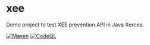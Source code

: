 # xee
Demo project to test XEE prevention API in Java Xerces.

[![Maven](https://github.com/thomasleplus/xee/workflows/Maven/badge.svg)](https://github.com/thomasleplus/xee/actions?query=workflow:"Maven")
[![CodeQL](https://github.com/thomasleplus/xee/workflows/CodeQL/badge.svg)](https://github.com/thomasleplus/xee/actions?query=workflow:"CodeQL")
